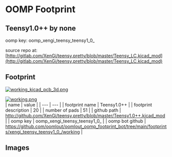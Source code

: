 # OOMP Footprint  
## Teensy1.0++  by none  
  
oomp key: oomp_xengi_teensy_teensy1_0_  
  
source repo at: [http://gitlab.com/XenGi/teensy.pretty/blob/master/Teensy_LC.kicad_mod](http://gitlab.com/XenGi/teensy.pretty/blob/master/Teensy_LC.kicad_mod)  
## Footprint  
  
[![working_kicad_pcb_3d.png](working_kicad_pcb_3d_600.png)](working_kicad_pcb_3d.png)  
  
[![working.png](working_600.png)](working.png)  
| name | value | 
| --- | --- | 
| footprint name | Teensy1.0++ | 
| footprint description | 20 | 
| number of pads | 51 | 
| github path | http://github.com/XenGi/teensy.pretty/blob/master/Teensy1.0++.kicad_mod | 
| oomp key | oomp_xengi_teensy_teensy1_0_ | 
| oomp bot github | https://github.com/oomlout/oomlout_oomp_footprint_bot/tree/main/footprints/xengi_teensy_teensy1_0_/working | 
## Images  
